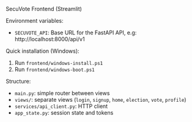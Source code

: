 SecuVote Frontend (Streamlit)

Environment variables:
- `SECUVOTE_API`: Base URL for the FastAPI API, e.g: http://localhost:8000/api/v1

Quick installation (Windows):
1. Run `frontend/windows-install.ps1`
2. Run `frontend/windows-boot.ps1`

Structure:
- `main.py`: simple router between views
- `views/`: separate views (`login`, `signup`, `home`, `election`, `vote`, `profile`)
- `services/api_client.py`: HTTP client
- `app_state.py`: session state and tokens
